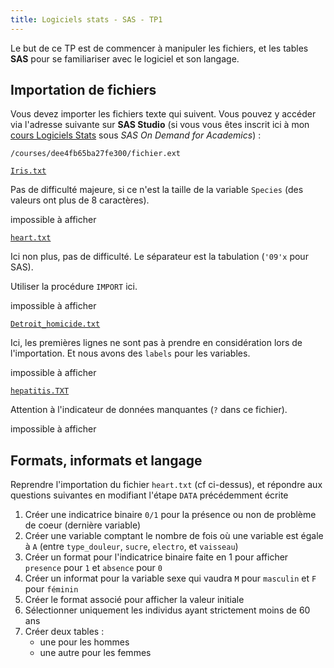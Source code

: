 ```yaml
---
title: Logiciels stats - SAS - TP1
---
```


<style>
.fichier {
    width: 100%;
    height: 100px;
)
</style>

Le but de ce TP est de commencer à manipuler les fichiers, et les tables **SAS** pour se familiariser avec le logiciel et son langage.

## Importation de fichiers

Vous devez importer les fichiers texte qui suivent. Vous pouvez y accéder via l'adresse suivante sur **SAS Studio** (si vous vous êtes inscrit ici à mon [cours Logiciels Stats](https://odamid.oda.sas.com/SASODAControlCenter/enroll.html?enroll=5987151c-9317-479b-889e-9e696608d9cb) sous *SAS On Demand for Academics*) :

```
/courses/dee4fb65ba27fe300/fichier.ext
```

[`Iris.txt`](logiciels-stats/sas-tp1/Iris.txt)

Pas de difficulté majeure, si ce n'est la taille de la variable `Species` (des valeurs ont plus de 8 caractères).

<object data="logiciels-stats/sas-tp1/Iris.txt" type="text/plain" class="fichier">
    impossible à afficher
</object>
      
[`heart.txt`](logiciels-stats/sas-tp1/heart.txt)Ici non plus, pas de difficulté. Le séparateur est la tabulation (`'09'x` pour SAS). 

Utiliser la procédure `IMPORT` ici.
<object data="logiciels-stats/sas-tp1/heart.txt" type="text/plain" class="fichier">
    impossible à afficher
</object>

[`Detroit_homicide.txt`](logiciels-stats/sas-tp1/Detroit_homicide.txt)Ici, les premières lignes ne sont pas à prendre en considération lors de l'importation. Et nous avons des `labels` pour les variables.<object data="logiciels-stats/sas-tp1/Detroit_homicide.txt" type="text/plain" class="fichier">
    impossible à afficher
</object>

[`hepatitis.TXT`](logiciels-stats/sas-tp1/hepatitis.TXT)Attention à l'indicateur de données manquantes (`?` dans ce fichier).
<object data="logiciels-stats/sas-tp1/hepatitis.TXT" type="text/plain" class="fichier">
    impossible à afficher
</object>      


## Formats, informats et langage

Reprendre l'importation du fichier `heart.txt` (cf ci-dessus), et répondre aux questions suivantes en modifiant l'étape `DATA` précédemment écrite

1. Créer une indicatrice binaire `0/1` pour la présence ou non de problème de coeur (dernière variable)
2. Créer une variable comptant le nombre de fois où une variable est égale à `A` (entre `type_douleur`, `sucre`, `electro`, et `vaisseau`)
3. Créer un format pour l'indicatrice binaire faite en 1 pour afficher `presence` pour `1` et `absence` pour `0`
4. Créer un informat pour la variable sexe qui vaudra `M` pour `masculin` et `F` pour `féminin`
5. Créer le format associé pour afficher la valeur initiale
6. Sélectionner uniquement les individus ayant strictement moins de 60 ans
7. Créer deux tables : 
    - une pour les hommes
    - une autre pour les femmes

